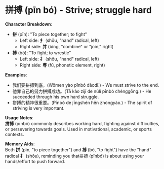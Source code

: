 # **拼搏 (pīn bó) - Strive; struggle hard**

**Character Breakdown**:  
- **拼** (pīn): "To piece together; to fight"
  - Left side: **扌** (shǒu, "hand" radical, left)
  - Right side: **并** (bìng, "combine" or "join," right)  
- **搏** (bó): "To fight; to wrestle"
  - Left side: **扌** (shǒu, "hand" radical, left)
  - Right side: **尃** (fū, phonetic element, right)

**Examples**:  
- 我们要拼搏到底。(Wǒmen yào pīnbó dàodǐ.) - We must strive to the end.  
- 他靠自己的努力拼搏成功。(Tā kào zìjǐ de nǔlì pīnbó chénggōng.) - He succeeded through his own hard struggle.  
- 拼搏的精神很重要。(Pīnbó de jīngshén hěn zhòngyào.) - The spirit of striving is very important.

**Usage Notes**:  
**拼搏** (pīnbó) commonly describes working hard, fighting against difficulties, or persevering towards goals. Used in motivational, academic, or sports contexts.

**Memory Aids**:  
Both **拼** (pīn, "to piece together") and **搏** (bó, "to fight") have the "hand" radical **扌** (shǒu), reminding you that拼搏 (pīnbó) is about using your hands/effort to push forward.